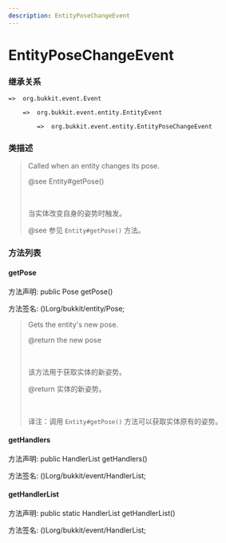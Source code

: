 ```yaml
---
description: EntityPoseChangeEvent
---
```


# EntityPoseChangeEvent

### 继承关系

    =>  org.bukkit.event.Event

        =>  org.bukkit.event.entity.EntityEvent

            =>  org.bukkit.event.entity.EntityPoseChangeEvent

### 类描述

> Called when an entity changes its pose.
> 
> @see Entity#getPose()
> 
> <br>
> 
> 当实体改变自身的姿势时触发。
> 
> @see 参见 `Entity#getPose()` 方法。

### 方法列表

#### getPose

方法声明: public Pose getPose()

方法签名: ()Lorg/bukkit/entity/Pose;

> Gets the entity's new pose.
> 
> @return the new pose
> 
> <br>
> 
> 该方法用于获取实体的新姿势。
> 
> @return 实体的新姿势。
> 
> <br>
> 
> 译注：调用 `Entity#getPose()` 方法可以获取实体原有的姿势。

#### getHandlers

方法声明: public HandlerList getHandlers()

方法签名: ()Lorg/bukkit/event/HandlerList;

#### getHandlerList

方法声明: public static HandlerList getHandlerList()

方法签名: ()Lorg/bukkit/event/HandlerList;
